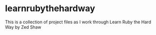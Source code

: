 # learnrubythehardway
This is a collection of project files as I work through Learn Ruby the Hard Way by Zed Shaw

